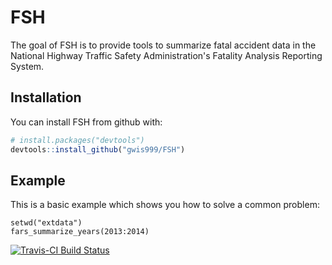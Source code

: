 # FSH

The goal of FSH is to provide tools to summarize fatal accident data in the National Highway Traffic Safety Administration's Fatality Analysis Reporting System.

## Installation

You can install FSH from github with:


``` r
# install.packages("devtools")
devtools::install_github("gwis999/FSH")
```

## Example

This is a basic example which shows you how to solve a common problem:

``` {r ex1, echo = 2}
setwd("extdata")
fars_summarize_years(2013:2014)
```

[![Travis-CI Build Status](https://travis-ci.org/gwis999/FSH.svg?branch=master)](https://travis-ci.org/gwis999/FSH)
